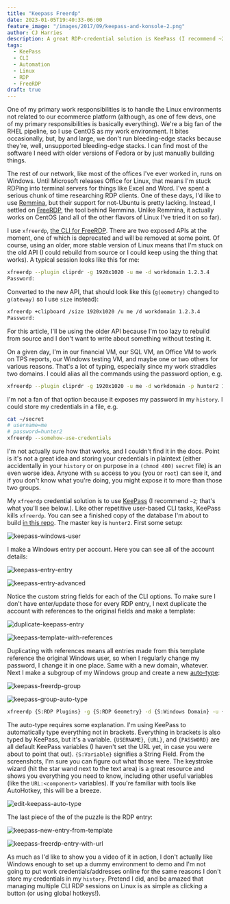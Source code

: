 ```yaml
---
title: "Keepass Freerdp"
date: 2023-01-05T19:40:33-06:00
feature_image: "/images/2017/09/keepass-and-konsole-2.png"
author: CJ Harries
description: A great RDP-credential solution is KeePass (I recommend ~2; you'll see that here). Like other repetitive user-based CLI tasks, KeePass kills xfreerdp.
tags:
  - KeePass
  - CLI
  - Automation
  - Linux
  - RDP
  - FreeRDP
draft: true
---
```


One of my primary work responsibilities is to handle the Linux environments not related to our ecommerce platform (although, as one of few devs, one of my primary responsibilities is basically everything). We're a big fan of the RHEL pipeline, so I use CentOS as my work environment. It bites occasionally, but, by and large, we don't run bleeding-edge stacks because they're, well, unsupported bleeding-edge stacks. I can find most of the software I need with older versions of Fedora or by just manually building things.

The rest of our network, like most of the offices I've ever worked in, runs on Windows. Until Microsoft releases Office for Linux, that means I'm stuck RDPing into terminal servers for things like Excel and Word. I've spent a serious chunk of time researching RDP clients. One of these days, I'd like to use [Remmina](https://www.remmina.org/wp/), but their support for not-Ubuntu is pretty lacking. Instead, I settled on [FreeRDP](https://github.com/FreeRDP/FreeRDP), the tool behind Remmina. Unlike Remmina, it actually works on CentOS (and all of the other flavors of Linux I've tried it on so far).

I use `xfreerdp`, [the CLI for FreeRDP](https://github.com/FreeRDP/FreeRDP/wiki/CommandLineInterface). There are two exposed APIs at the moment, one of which is deprecated and will be removed at some point. Of course, using an older, more stable version of Linux means that I'm stuck on the old API (I could rebuild from source or I could keep using the thing that works). A typical session looks like this for me:

```bash
xfreerdp --plugin cliprdr -g 1920x1020 -u me -d workdomain 1.2.3.4
Password:
```

Converted to the new API, that should look like this (`g(eometry)` changed to `g(ateway)` so I use `size` instead):

```bash
xfreerdp +clipboard /size 1920x1020 /u me /d workdomain 1.2.3.4
Password:
```

For this article, I'll be using the older API because I'm too lazy to rebuild from source and I don't want to write about something without testing it.

On a given day, I'm in our financial VM, our SQL VM, an Office VM to work on TPS reports, our Windows testing VM, and maybe one or two others for various reasons. That's a lot of typing, especially since my work straddles two domains. I could alias all the commands using the password option, e.g.

```bash
xfreerdp --plugin cliprdr -g 1920x1020 -u me -d workdomain -p hunter2 1.2.3.4
```

I'm not a fan of that option because it exposes my password in my `history`. I could store my credentials in a file, e.g.

```bash
cat ~/secret
# username=me
# password=hunter2
xfreerdp --somehow-use-credentials
```

I'm not actually sure how that works, and I couldn't find it in the docs. Point is it's not a great idea and storing your credentials in plaintext (either accidentally in your `history` or on purpose in a `(chmod 400)` `secret` file) is an even worse idea. Anyone with `su` access to you (you or `root`) can see it, and if you don't know what you're doing, you might expose it to more than those two groups.

My `xfreerdp` credential solution is to use [KeePass](http://keepass.info/) (I recommend `~2`; that's what you'll see below.). Like other repetitive user-based CLI tasks, KeePass kills `xfreerdp`. You can see a finished copy of the database I'm about to build [in this repo](https://github.com/thecjharries/keepass-freerdp/blob/master/keepass-freerdp.kdbx). The master key is `hunter2`. First some setup:

![keepass-windows-user](https://blog.wotw.pro/content/images/2017/09/keepass-windows-user.png)

I make a Windows entry per account. Here you can see all of the account details:

![keepass-entry-entry](https://blog.wotw.pro/content/images/2017/09/keepass-entry-entry.png)

![keepass-entry-advanced](https://blog.wotw.pro/content/images/2017/09/keepass-entry-advanced.png)

Notice the custom string fields for each of the CLI options. To make sure I don't have enter/update those for every RDP entry, I next duplicate the account with references to the original fields and make a template:

![duplicate-keepass-entry](https://blog.wotw.pro/content/images/2017/09/duplicate-keepass-entry.png)

![keepass-template-with-references](https://blog.wotw.pro/content/images/2017/09/keepass-template-with-references.png)

Duplicating with references means all entries made from this template reference the original Windows user, so when I regularly change my password, I change it in one place. Same with a new domain, whatever. Next I make a subgroup of my Windows group and create a new [auto-type](http://keepass.info/help/base/autotype.html):

![keepass-freerdp-group](https://blog.wotw.pro/content/images/2017/09/keepass-freerdp-group.png)

![keepass-group-auto-type](https://blog.wotw.pro/content/images/2017/09/keepass-group-auto-type.png)

```bash
xfreerdp {S:RDP Plugins} -g {S:RDP Geometry} -d {S:Windows Domain} -u {USERNAME} {URL}{ENTER}{DELAY 1000}{PASSWORD}{ENTER}
```

The auto-type requires some explanation. I'm using KeePass to automatically type everything not in brackets. Everything in brackets is also typed by KeePass, but it's a variable. `{USERNAME}`, `{URL}`, and `{PASSWORD}` are all default KeePass variables (I haven't set the URL yet, in case you were about to point that out). `{S:Variable}` signifies a String Field. From the screenshots, I'm sure you can figure out what those were. The keystroke wizard (hit the star wand next to the text area) is a great resource and shows you everything you need to know, including other useful variables (like the `URL:<component>` variables). If you're familiar with tools like AutoHotkey, this will be a breeze.

![edit-keepass-auto-type](https://blog.wotw.pro/content/images/2017/09/edit-keepass-auto-type.png)

The last piece of the of the puzzle is the RDP entry:

![keepass-new-entry-from-template](https://blog.wotw.pro/content/images/2017/09/keepass-new-entry-from-template.png)

![keepass-freerdp-entry-with-url](https://blog.wotw.pro/content/images/2017/09/keepass-freerdp-entry-with-url.png)

As much as I'd like to show you a video of it in action, I don't actually like Windows enough to set up a dummy environment to demo and I'm not going to put work credentials/addresses online for the same reasons I don't store my credentials in my `history`. Pretend I did, and be amazed that managing multiple CLI RDP sessions on Linux is as simple as clicking a button (or using global hotkeys!).
